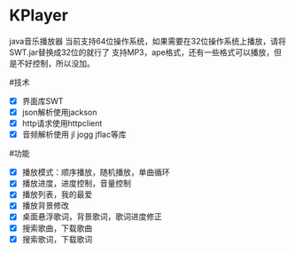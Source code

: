 # KPlayer
java音乐播放器
当前支持64位操作系统，如果需要在32位操作系统上播放，请将SWT.jar替换成32位的就行了 
支持MP3，ape格式，还有一些格式可以播放，但是不好控制，所以没加。

#技术
- [x] 界面库SWT
- [x] json解析使用jackson
- [x] http请求使用httpclient
- [x] 音频解析使用 jl jogg jflac等库

#功能
- [x] 播放模式：顺序播放，随机播放，单曲循环
- [x] 播放进度，进度控制，音量控制
- [x] 播放列表，我的最爱
- [x] 播放背景修改
- [x] 桌面悬浮歌词，背景歌词，歌词进度修正
- [x] 搜索歌曲，下载歌曲
- [x] 搜索歌词，下载歌词
